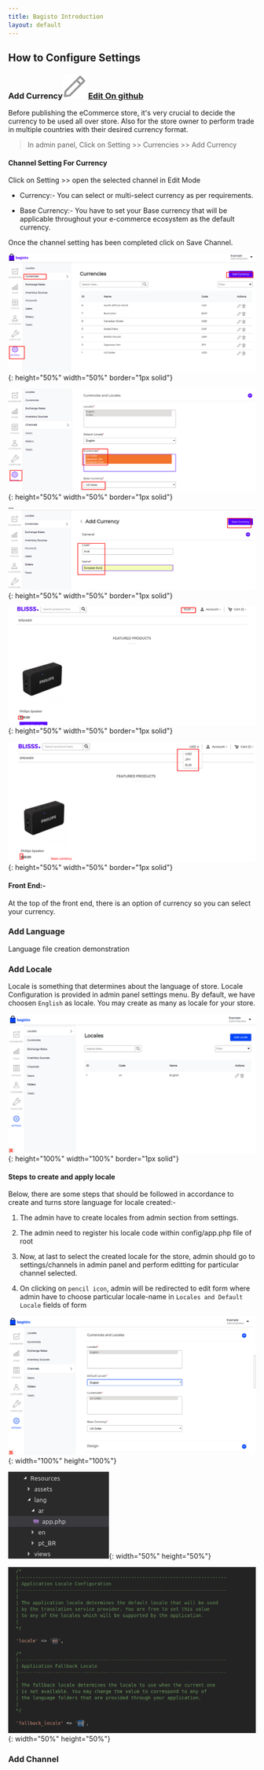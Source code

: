 ```yaml
---
title: Bagisto Introduction
layout: default
---
```


## How to Configure Settings

### Add Currency<a id="add-currency"></a><span class="edit-github"><img src="/assets/images/icons/Icon-Pencil-Large.svg"/> <a href="https://github.com/bagisto/bagisto-docs">Edit On github</a></span>

Before publishing the eCommerce store, it's very crucial to decide the currency to be used all over store. Also for the store owner to perform trade in multiple countries with their desired currency format. 

 > In admin panel, Click on Setting >> Currencies >> Add Currency

#### Channel Setting For Currency

Click on Setting >> open the selected channel in Edit Mode

* Currency:- You can select or multi-select currency as per requirements.

* Base Currency:- You have to set your Base currency that will be applicable throughout your e-commerce ecosystem as the default currency.

Once the channel setting has been completed click on Save Channel.

![Locale Configuration](assets/images/Bagisto_Docs_Images/configure-setting/currency/Add-currency.png){: height="50%" width="50%" border="1px solid"}

![Locale Configuration](assets/images/Bagisto_Docs_Images/configure-setting/currency/channel-currency.png){: height="50%" width="50%" border="1px solid"}

![Locale Configuration](assets/images/Bagisto_Docs_Images/configure-setting/currency/currency-12.png){: height="50%" width="50%" border="1px solid"}

![Locale Configuration](assets/images/Bagisto_Docs_Images/configure-setting/currency/currency-frontend.png){: height="50%" width="50%" border="1px solid"}

![Locale Configuration](assets/images/Bagisto_Docs_Images/configure-setting/currency/currency-setting.png){: height="50%" width="50%" border="1px solid"}



#### Front End:-

At the top of the front end, there is an option of currency so you can select your currency.




### Add Language<a id="add-language"></a>

Language file creation demonstration


### Add Locale<a id="add-locale"></a>

Locale is something that determines about the language of store.
Locale Configuration is provided in admin panel settings menu. By default, we have choosen `English` as locale. You may create as many as locale for your store.

![Locale Configuration](assets/images/Bagisto_Docs_Images/configure-setting/locale-configure.png){: height="100%" width="100%" border="1px solid"}

#### Steps to create and apply locale

Below, there are some steps that should be followed in accordance to create and turns store language for locale created:-

1. The admin have to create locales from admin section from settings.

2. The admin need to register his locale code within config/app.php file of root

3. Now, at last to select the created locale for the store, admin should go to settings/channels in admin panel and perform editting for particular channel selected.

4. On clicking on `pencil icon`, admin will be redirected to edit form where admin have to choose particular locale-name in `Locales and Default Locale` fields of form

![locale selection](assets/images/Bagisto_Docs_Images/configure-setting/locale-selection.png){: width="100%" height="100%"}


![locale selection](assets/images/Bagisto_Docs_Images/configure-setting/locale-lang.png){: width="50%" height="50%"}

![locale selection](assets/images/Bagisto_Docs_Images/configure-setting/set-locale-config.png){: width="50%" height="50%"}


### Add Channel<a id="add-channel"></a>


